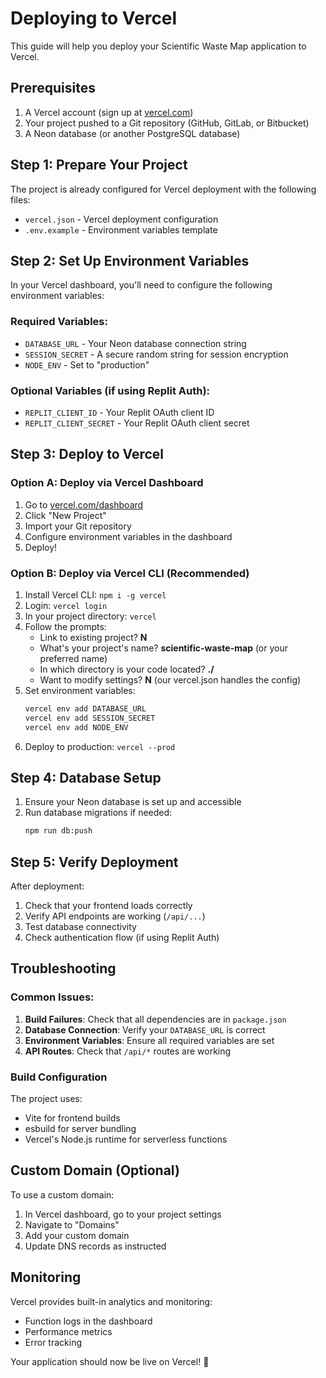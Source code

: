 # Deploying to Vercel

This guide will help you deploy your Scientific Waste Map application to Vercel.

## Prerequisites

1. A Vercel account (sign up at [vercel.com](https://vercel.com))
2. Your project pushed to a Git repository (GitHub, GitLab, or Bitbucket)
3. A Neon database (or another PostgreSQL database)

## Step 1: Prepare Your Project

The project is already configured for Vercel deployment with the following files:

- `vercel.json` - Vercel deployment configuration
- `.env.example` - Environment variables template

## Step 2: Set Up Environment Variables

In your Vercel dashboard, you'll need to configure the following environment variables:

### Required Variables:

- `DATABASE_URL` - Your Neon database connection string
- `SESSION_SECRET` - A secure random string for session encryption
- `NODE_ENV` - Set to "production"

### Optional Variables (if using Replit Auth):

- `REPLIT_CLIENT_ID` - Your Replit OAuth client ID
- `REPLIT_CLIENT_SECRET` - Your Replit OAuth client secret

## Step 3: Deploy to Vercel

### Option A: Deploy via Vercel Dashboard

1. Go to [vercel.com/dashboard](https://vercel.com/dashboard)
2. Click "New Project"
3. Import your Git repository
4. Configure environment variables in the dashboard
5. Deploy!

### Option B: Deploy via Vercel CLI (Recommended)

1. Install Vercel CLI: `npm i -g vercel`
2. Login: `vercel login`
3. In your project directory: `vercel`
4. Follow the prompts:
   - Link to existing project? **N**
   - What's your project's name? **scientific-waste-map** (or your preferred name)
   - In which directory is your code located? **./**
   - Want to modify settings? **N** (our vercel.json handles the config)
5. Set environment variables:
   ```bash
   vercel env add DATABASE_URL
   vercel env add SESSION_SECRET
   vercel env add NODE_ENV
   ```
6. Deploy to production: `vercel --prod`

## Step 4: Database Setup

1. Ensure your Neon database is set up and accessible
2. Run database migrations if needed:
   ```bash
   npm run db:push
   ```

## Step 5: Verify Deployment

After deployment:

1. Check that your frontend loads correctly
2. Verify API endpoints are working (`/api/...`)
3. Test database connectivity
4. Check authentication flow (if using Replit Auth)

## Troubleshooting

### Common Issues:

1. **Build Failures**: Check that all dependencies are in `package.json`
2. **Database Connection**: Verify your `DATABASE_URL` is correct
3. **Environment Variables**: Ensure all required variables are set
4. **API Routes**: Check that `/api/*` routes are working

### Build Configuration

The project uses:

- Vite for frontend builds
- esbuild for server bundling
- Vercel's Node.js runtime for serverless functions

## Custom Domain (Optional)

To use a custom domain:

1. In Vercel dashboard, go to your project settings
2. Navigate to "Domains"
3. Add your custom domain
4. Update DNS records as instructed

## Monitoring

Vercel provides built-in analytics and monitoring:

- Function logs in the dashboard
- Performance metrics
- Error tracking

Your application should now be live on Vercel! 🎉
